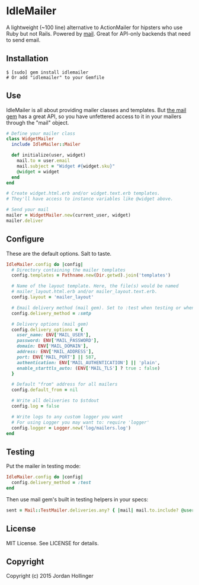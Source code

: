 # IdleMailer

A lightweight (~100 line) alternative to ActionMailer for hipsters who use Ruby but not Rails. Powered by [mail](http://www.rubydoc.info/gems/mail). Great for API-only backends that need to send email.

## Installation

    $ [sudo] gem install idlemailer
    # Or add "idlemailer" to your Gemfile

## Use

IdleMailer is all about providing mailer classes and templates. But [the mail gem](http://www.rubydoc.info/gems/mail) has a great API, so you have unfettered access to it in your mailers through the "mail" object.

```ruby
# Define your mailer class
class WidgetMailer
  include IdleMailer::Mailer

  def initialize(user, widget)
    mail.to = user.email
    mail.subject = "Widget #{widget.sku}"
    @widget = widget
  end
end

# Create widget.html.erb and/or widget.text.erb templates.
# They'll have access to instance variables like @widget above.

# Send your mail
mailer = WidgetMailer.new(current_user, widget)
mailer.deliver
```

## Configure

These are the default options. Salt to taste.

```ruby
IdleMailer.config do |config|
  # Directory containing the mailer templates
  config.templates = Pathname.new(Dir.getwd).join('templates')

  # Name of the layout template. Here, the file(s) would be named
  # mailer_layout.html.erb and/or mailer_layout.text.erb.
  config.layout = 'mailer_layout'

  # Email delivery method (mail gem). Set to :test when testing or when developing locally
  config.delivery_method = :smtp

  # Delivery options (mail gem)
  config.delivery_options = {
    user_name: ENV['MAIL_USER'],
    password: ENV['MAIL_PASSWORD'],
    domain: ENV['MAIL_DOMAIN'],
    address: ENV['MAIL_ADDRESS'],
    port: ENV['MAIL_PORT'] || 587,
    authentication: ENV['MAIL_AUTHENTICATION'] || 'plain',
    enable_starttls_auto: (ENV['MAIL_TLS'] ? true : false)
  }

  # Default "from" address for all mailers
  config.default_from = nil

  # Write all deliveries to $stdout
  config.log = false

  # Write logs to any custom logger you want
  # For using Logger you may want to: require 'logger'
  config.logger = Logger.new('log/mailers.log')
end
```

## Testing

Put the mailer in testing mode:

```ruby
IdleMailer.config do |config|
  config.delivery_method = :test
end
```

Then use mail gem's built in testing helpers in your specs:

```ruby
sent = Mail::TestMailer.deliveries.any? { |mail| mail.to.include? @user.email }
```

## License

MIT License. See LICENSE for details.

## Copyright

Copyright (c) 2015 Jordan Hollinger
